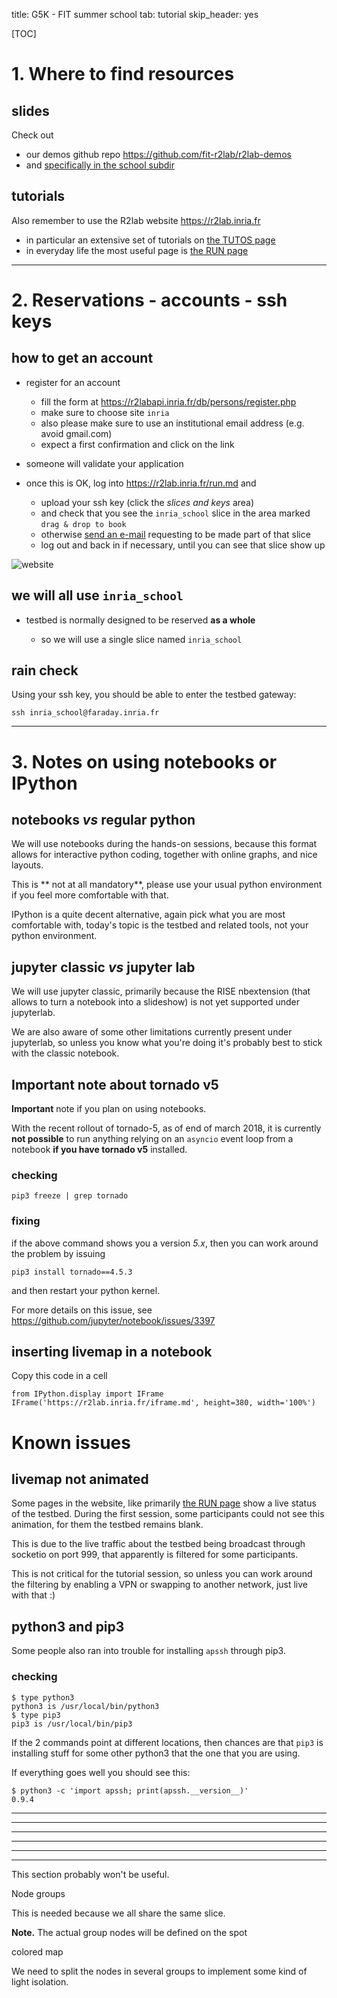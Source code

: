 title: G5K - FIT summer school
tab: tutorial
skip_header: yes

[TOC]

# 1. Where to find resources

## slides

Check out

* our demos github repo <https://github.com/fit-r2lab/r2lab-demos>
* and [specifically in the school subdir](https://github.com/fit-r2lab/r2lab-demos/tree/master/school)


## tutorials

Also remember to use the R2lab website <https://r2lab.inria.fr>

* in particular an extensive set of tutorials on [the TUTOS page](/tutorial.md)
* in everyday life the most useful page is [the RUN page](/run.md)

*****

# 2. Reservations - accounts - ssh keys

## how to get an account

* register for an account

  * fill the form at <https://r2labapi.inria.fr/db/persons/register.php>
  * make sure to choose site `inria`
  * also please make sure to use an institutional email address (e.g. avoid gmail.com)
  * expect a first confirmation and click on the link

* someone will validate your application

* once this is OK, log into <https://r2lab.inria.fr/run.md> and

  * upload your ssh key (click the *slices and keys* area)
  * and check that you see the `inria_school` slice in the area marked `drag & drop to book`
  * otherwise [send an e-mail](mailto:thierry.parmentelat@inria.fr) requesting to be made part of that slice
  * log out and back in if necessary, until you can see that slice show up

![website](raw/screenshots/school.png)

## we will all use `inria_school`

* testbed is normally designed to be reserved **as a whole**

  * so we will use a single slice named `inria_school`

## rain check

Using your ssh key, you should be able to enter the testbed gateway:

```
ssh inria_school@faraday.inria.fr
```

*****

# 3. Notes on using notebooks or IPython

## notebooks *vs* regular python

We will use notebooks during the hands-on sessions, because this format allows
for interactive python coding, together with online graphs, and nice layouts.

This is ** not at all mandatory**,
please use your usual python environment if you feel more comfortable with that.

IPython is a quite decent alternative, again pick what you are most
comfortable with, today's topic is the testbed and related tools,
not your python environment.

## jupyter classic *vs* jupyter lab

We will use jupyter classic, primarily because the RISE nbextension (that allows
to turn a notebook into a slideshow) is not yet supported under jupyterlab.

We are also aware of some other limitations currently present under jupyterlab, so
unless you know what you're doing it's probably best to stick with the classic
notebook.

## **Important** note about tornado v5

**Important** note if you plan on using notebooks.

With the recent rollout of tornado-5, as of end of march 2018, it is
currently **not possible** to run anything relying on an `asyncio`
event loop from a notebook **if you have tornado v5** installed.

### checking

    pip3 freeze | grep tornado

### fixing

if the above command shows you a version *5.x*, then you can work around the problem by issuing

    pip3 install tornado==4.5.3

and then restart your python kernel.

For more details on this issue, see <https://github.com/jupyter/notebook/issues/3397>

## inserting livemap in a notebook

Copy this code in a cell

    from IPython.display import IFrame
    IFrame('https://r2lab.inria.fr/iframe.md', height=380, width='100%')


# Known issues

## livemap not animated

Some pages in the website, like primarily [the RUN page](/run.md) show a
live status of the testbed.
During the first session, some participants could not see this animation,
for them the testbed remains blank.

This is due to the live traffic about the testbed being broadcast
through socketio on port 999, that apparently is filtered for some participants.

This is not critical for the tutorial session, so unless you can work around
the filtering by enabling a VPN or swapping to another network, just live with that :)


## python3 and pip3

Some people also ran into trouble for installing `apssh` through pip3.

### checking

    $ type python3
    python3 is /usr/local/bin/python3
    $ type pip3
    pip3 is /usr/local/bin/pip3


If the 2 commands point at different locations, then chances are that `pip3`
is installing stuff for some other python3 that the one that you are using.

If everything goes well you should see this:

    $ python3 -c 'import apssh; print(apssh.__version__)'
    0.9.4




*****
*****
*****
*****
*****
*****

This section probably won't be useful.

Node groups

This is needed because we all share the same slice.

**Note.** The actual group nodes will be defined on the spot

colored map

We need to split the nodes in several groups to implement some kind of light isolation.

<div class="container">
<div class="row">
<div class="col-md-7" id="livemap_container"></div>
<div class="col-md-5" id="colortable_container"></div>
</div>
</div>

<script type="text/javascript" src="/assets/r2lab/livemap.js"></script>
<style type="text/css"> @import url("/assets/r2lab/livemap.css"); </style>
<script type="text/javascript" src="/assets/r2lab/colormap.js"></script>
<style type="text/css"> @import url("/assets/r2lab/colormap.css"); </style>
<script>

    let groups5 = [
        [1,  7, 13, 19, 27, 33, 35, 37],
        [2,  9, 11, 18, 23, 28 ,36],
        [3, 10, 12, 16, 21, 29, 31],
        [4,  6, 14, 20, 25, 26, 34],
        [5, 8, 15, 17, 22, 24 ,30, 32],
    ];

    let groups6 = [
        [1, 7, 15, 22, 29, 35],
        [2, 8, 14, 16, 24, 26, 33],
        [3, 9, 13, 20, 28, 37],
        [4, 10, 12, 21, 27, 34],
        [5, 11, 17, 23, 25, 32],
        [6, 18, 19, 30, 31, 36],
    ];

    let colors = [
        "#FF1F2080",
        "#00E0DF80",
        "#FF5FC080",
        "#3030A380",
        "#00A40080",
        "#FFBA3F80",
        "#616F6F80",
        "rgba(171, 152, 149, .5)",
        "rgba(83, 45, 59, .5)",
        "rgba(205, 102, 146, .5)",
        "rgba(247, 202, 201, .5)",
        "rgba(164, 158, 157, .5)",
    ];

    // let colormap = new ColorMap(37).handpick(colors, groups6);
    let colormap = new ColorMap(37).cyclic(colors, 12);

    let ratio = .72;

    // override livemap default settings
    Object.assign(livemap_options, {
        ratio : ratio,
        margin_x : 10/ratio,
        margin_y : 10/ratio,
        colormap : colormap,

//    debug : true,
   });

   $(function() { colormap.colortable(); });

</script>
